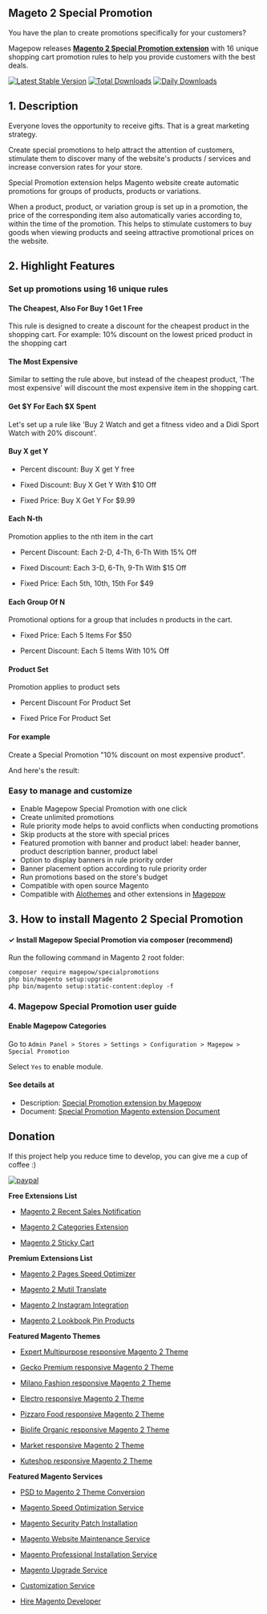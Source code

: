 ## Mageto 2 Special Promotion

You have the plan to create promotions specifically for your customers?

Magepow releases [**Magento 2 Special Promotion extension**](https://magepow.com/magento-2-special-promotion-extension.html) with 16 unique shopping cart promotion rules to help you provide customers with the best deals. 

[![Latest Stable Version](https://poser.pugx.org/magepow/specialpromotions/v/stable)](https://packagist.org/packages/magepow/specialpromotions)
[![Total Downloads](https://poser.pugx.org/magepow/specialpromotions/downloads)](https://packagist.org/packages/magepow/specialpromotions)
[![Daily Downloads](https://poser.pugx.org/magepow/specialpromotions/d/daily)](https://packagist.org/packages/magepow/specialpromotions)

## 1. Description

Everyone loves the opportunity to receive gifts. That is a great marketing strategy.

Create special promotions to help attract the attention of customers, stimulate them to discover many of the website's products / services and increase conversion rates for your store.

Special Promotion extension helps Magento website create automatic promotions for groups of products, products or variations.

When a product, product, or variation group is set up in a promotion, the price of the corresponding item also automatically varies according to, within the time of the promotion.
This helps to stimulate customers to buy goods when viewing products and seeing attractive promotional prices on the website.

## 2. Highlight Features

### **Set up promotions using 16 unique rules**



#### The Cheapest, Also For Buy 1 Get 1 Free

This rule is designed to create a discount for the cheapest product in the shopping cart. For example: 10% discount on the lowest priced product in the shopping cart

#### The Most Expensive

Similar to setting the rule above, but instead of the cheapest product, 'The most expensive' will discount the most expensive item in the shopping cart.

#### Get $Y For Each $X Spent

Let's set up a rule like 'Buy 2 Watch and get a fitness video and a Didi Sport Watch with 20% discount'. 

#### Buy X get Y

+ Percent discount: Buy X get Y free

+ Fixed Discount: Buy X Get Y With $10 Off

+ Fixed Price: Buy X Get Y For $9.99

#### Each N-th

Promotion applies to the nth item in the cart 

+ Percent Discount: Each 2-D, 4-Th, 6-Th With 15% Off

+ Fixed Discount: Each 3-D, 6-Th, 9-Th With $15 Off

+ Fixed Price: Each 5th, 10th, 15th For $49

#### Each Group Of N

Promotional options for a group that includes n products in the cart.

+ Fixed Price: Each 5 Items For $50

+ Percent Discount: Each 5 Items With 10% Off

#### Product Set

Promotion applies to product sets

+ Percent Discount For Product Set

+ Fixed Price For Product Set

#### For example

Create a Special Promotion "10% discount on most expensive product".


And here's the result:


### **Easy to manage and customize**

- Enable Magepow Special Promotion with one click
- Create unlimited promotions
- Rule priority mode helps to avoid conflicts when conducting promotions
- Skip products at the store with special prices
- Featured promotion with banner and product label: header banner, product description banner, product label
- Option to display banners in rule priority order
- Banner placement option according to rule priority order
- Run promotions based on the store's budget
- Compatible with open source Magento
- Compatible with [Alothemes](https://alothemes.com/) and other extensions in [Magepow](https://magepow.com/)

##  3. How to install Magento 2 Special Promotion
#### ✓ Install Magepow Special Promotion via composer (recommend)
Run the following command in Magento 2 root folder:

```
composer require magepow/specialpromotions
php bin/magento setup:upgrade
php bin/magento setup:static-content:deploy -f
```

### 4. Magepow Special Promotion user guide

#### Enable Magepow Categories
Go to `Admin Panel > Stores > Settings > Configuration > Magepow > Special Promotion`

Select `Yes` to enable module.

#### See details at
- Description: [Special Promotion extension by Magepow](https://magepow.com/magento-2-special-promotion-extension.html)
- Document: [Special Promotion Magento extension Document](https://docs.alothemes.com/m2/extension/specialpromotions/#sub21-1)


## Donation

If this project help you reduce time to develop, you can give me a cup of coffee :) 

[![paypal](https://www.paypalobjects.com/en_US/i/btn/btn_donateCC_LG.gif)](https://www.paypal.com/paypalme/alopay)

**Free Extensions List**

* [Magento 2 Recent Sales Notification](https://magepow.com/magento-2-recent-sales-notification.html)

* [Magento 2 Categories Extension](https://magepow.com/magento-categories-extension.html)

* [Magento 2 Sticky Cart](https://magepow.com/magento-sticky-cart.html)

**Premium Extensions List**

* [Magento 2 Pages Speed Optimizer](https://magepow.com/magento-speed-optimizer.html)

* [Magento 2 Mutil Translate](https://magepow.com/magento-multi-translate.html)

* [Magento 2 Instagram Integration](https://magepow.com/magento-2-instagram.html)

* [Magento 2 Lookbook Pin Products](https://magepow.com/lookbook-pin-products.html)

**Featured Magento Themes**

* [Expert Multipurpose responsive Magento 2 Theme](https://1.envato.market/c/1314680/275988/4415?u=https://themeforest.net/item/expert-premium-responsive-magento-2-and-1-support-rtl-magento-2-/21667789)

* [Gecko Premium responsive Magento 2 Theme](https://1.envato.market/c/1314680/275988/4415?u=https://themeforest.net/item/gecko-responsive-magento-2-theme-rtl-supported/24677410)

* [Milano Fashion responsive Magento 2 Theme](https://1.envato.market/c/1314680/275988/4415?u=https://themeforest.net/item/milano-fashion-responsive-magento-1-2-theme/12141971)

* [Electro responsive Magento 2 Theme](https://1.envato.market/c/1314680/275988/4415?u=https://themeforest.net/item/electro-responsive-magento-1-2-theme/17042067)

* [Pizzaro Food responsive Magento 2 Theme](https://1.envato.market/c/1314680/275988/4415?u=https://themeforest.net/item/pizzaro-food-responsive-magento-1-2-theme/19438157)

* [Biolife Organic responsive Magento 2 Theme](https://1.envato.market/c/1314680/275988/4415?u=https://themeforest.net/item/biolife-organic-food-magento-2-theme-rtl-supported/25712510)

* [Market responsive Magento 2 Theme](https://1.envato.market/c/1314680/275988/4415?u=https://themeforest.net/item/market-responsive-magento-2-theme/22997928)

* [Kuteshop responsive Magento 2 Theme](https://1.envato.market/c/1314680/275988/4415?u=https://themeforest.net/item/kuteshop-multipurpose-responsive-magento-1-2-theme/12985435)

**Featured Magento Services**

* [PSD to Magento 2 Theme Conversion](https://magepow.com/psd-to-magento-theme-conversion.html)

* [Magento Speed Optimization Service](https://magepow.com/magento-speed-optimization-service.html)

* [Magento Security Patch Installation](https://magepow.com/magento-security-patch-installation.html)

* [Magento Website Maintenance Service](https://magepow.com/website-maintenance-service.html)

* [Magento Professional Installation Service](https://magepow.com/professional-installation-service.html)

* [Magento Upgrade Service](https://magepow.com/magento-upgrade-service.html)

* [Customization Service](https://magepow.com/customization-service.html)

* [Hire Magento Developer](https://magepow.com/hire-magento-developer.html)
